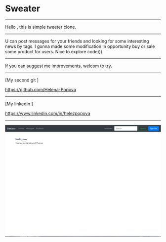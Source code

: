 Sweater
=====================

***

Hello , this is simple tweeter clone.

***
U can post messages for your friends and looking for some interesting news by tags.
I gonna made some modification in  opportunity buy or sale some product for users.
Nice to explore code)))
***

If you can suggest me improvements, welcom to try.
***

[My second git ]

<https://github.com/Helena-Popova>

***

[My linkedIn ] 

<https://www.linkedin.com/in/helezpopova>

***

![screenshot of sample](images/1.jpg)

